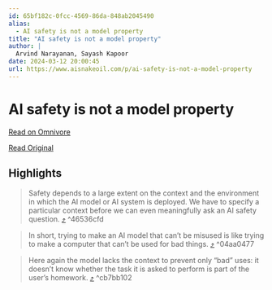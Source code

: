 ```yaml
---
id: 65bf182c-0fcc-4569-86da-848ab2045490
alias:
  - AI safety is not a model property
title: "AI safety is not a model property"
author: |
  Arvind Narayanan, Sayash Kapoor
date: 2024-03-12 20:00:45
url: https://www.aisnakeoil.com/p/ai-safety-is-not-a-model-property
---
```


# AI safety is not a model property

[Read on Omnivore](https://omnivore.app/me/ai-safety-is-not-a-model-property-18e3440cbd4)

[Read Original](https://www.aisnakeoil.com/p/ai-safety-is-not-a-model-property)

## Highlights

> Safety depends to a large extent on the context and the environment in which the AI model or AI system is deployed. We have to specify a particular context before we can even meaningfully ask an AI safety question. [⤴️](https://omnivore.app/me/ai-safety-is-not-a-model-property-18e3440cbd4#46536cfd-b4eb-4f9b-9674-fbfca31b799d)  ^46536cfd

> In short, trying to make an AI model that can’t be misused is like trying to make a computer that can’t be used for bad things. [⤴️](https://omnivore.app/me/ai-safety-is-not-a-model-property-18e3440cbd4#04aa0477-1f67-4e10-bfdc-e61dbaa35f38)  ^04aa0477

> Here again the model lacks the context to prevent only “bad” uses: it doesn’t know whether the task it is asked to perform is part of the user’s homework. [⤴️](https://omnivore.app/me/ai-safety-is-not-a-model-property-18e3440cbd4#cb7bb102-631d-46fd-9c60-fff74298c5bb)  ^cb7bb102

